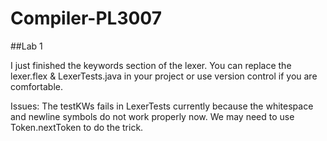 # Compiler-PL3007

##Lab 1

I just finished the keywords section of the lexer. 
You can replace the lexer.flex & LexerTests.java in your project or use version control if you are comfortable.

Issues:
The testKWs fails in LexerTests currently because the whitespace and newline symbols do not work properly now. We may need to use Token.nextToken to do the trick.

